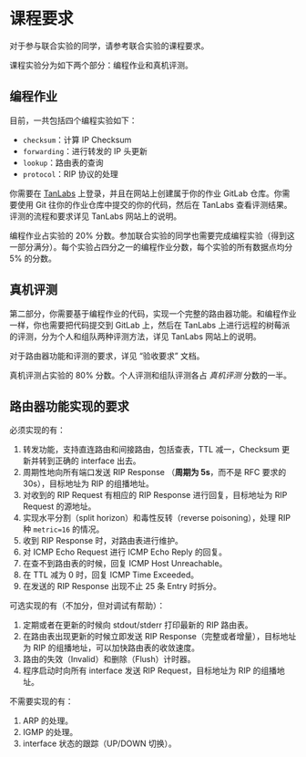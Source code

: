 # 课程要求

对于参与联合实验的同学，请参考联合实验的课程要求。

课程实验分为如下两个部分：编程作业和真机评测。

## 编程作业

目前，一共包括四个编程实验如下：

- `checksum`：计算 IP Checksum
- `forwarding`：进行转发的 IP 头更新
- `lookup`：路由表的查询
- `protocol`：RIP 协议的处理

你需要在 [TanLabs](https://lab.cs.tsinghua.edu.cn/tan/) 上登录，并且在网站上创建属于你的作业 GitLab 仓库。你需要使用 Git 往你的作业仓库中提交的你的代码，然后在 TanLabs 查看评测结果。评测的流程和要求详见 TanLabs 网站上的说明。

编程作业占实验的 $20 \%$ 分数。参加联合实验的同学也需要完成编程实验（得到这一部分满分）。每个实验占四分之一的编程作业分数，每个实验的所有数据点均分 $5 \%$ 的分数。

## 真机评测

第二部分，你需要基于编程作业的代码，实现一个完整的路由器功能。和编程作业一样，你也需要把代码提交到 GitLab 上，然后在 TanLabs 上进行远程的树莓派的评测，分为个人和组队两种评测方法，详见 TanLabs 网站上的说明。

对于路由器功能和评测的要求，详见 “验收要求” 文档。

真机评测占实验的 80% 分数。个人评测和组队评测各占 *真机评测* 分数的一半。

## 路由器功能实现的要求

必须实现的有：

1. 转发功能，支持直连路由和间接路由，包括查表，TTL 减一，Checksum 更新并转到正确的 interface 出去。
2. 周期性地向所有端口发送 RIP Response （**周期为 5s**，而不是 RFC 要求的 30s），目标地址为 RIP 的组播地址。
3. 对收到的 RIP Request 有相应的 RIP Response 进行回复，目标地址为 RIP Request 的源地址。
4. 实现水平分割（split horizon）和毒性反转（reverse poisoning），处理 RIP 种 `metric=16` 的情况。
5. 收到 RIP Response 时，对路由表进行维护。
6. 对 ICMP Echo Request 进行 ICMP Echo Reply 的回复。
7. 在查不到路由表的时候，回复 ICMP Host Unreachable。
8. 在 TTL 减为 0 时，回复 ICMP Time Exceeded。
9. 在发送的 RIP Response 出现不止 25 条 Entry 时拆分。

可选实现的有（不加分，但对调试有帮助）：

1. 定期或者在更新的时候向 stdout/stderr 打印最新的 RIP 路由表。
2. 在路由表出现更新的时候立即发送 RIP Response（完整或者增量），目标地址为 RIP 的组播地址，可以加快路由表的收敛速度。
3. 路由的失效（Invalid）和删除（Flush）计时器。
4. 程序启动时向所有 interface 发送 RIP Request，目标地址为 RIP 的组播地址。

不需要实现的有：

1. ARP 的处理。
2. IGMP 的处理。
3. interface 状态的跟踪（UP/DOWN 切换）。
